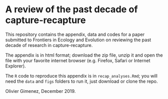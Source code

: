 # A review of the past decade of capture-recapture 

This repository contains the appendix, data and codes for a paper submitted to Frontiers in Ecology and Evolution on reviewing the past decade of research in capture-recapture. 

The appendix is in html format; download the zip file, unzip it and open the file with your favorite internet browser (e.g. Firefox, Safari or Internet Explorer). 

The `R` code to reproduce this appendix is in `recap_analyses.Rmd`; you will need the `data` and `figs` folders to run it, just download or clone the repo. 

Olivier Gimenez, December 2019.
